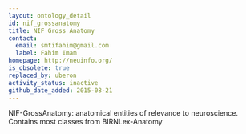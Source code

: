 ```yaml
---
layout: ontology_detail
id: nif_grossanatomy
title: NIF Gross Anatomy
contact:
  email: smtifahim@gmail.com
  label: Fahim Imam
homepage: http://neuinfo.org/
is_obsolete: true
replaced_by: uberon
activity_status: inactive
github_date_added: 2015-08-21
---
```


NIF-GrossAnatomy: anatomical entities of relevance to neuroscience. Contains most classes from BIRNLex-Anatomy
